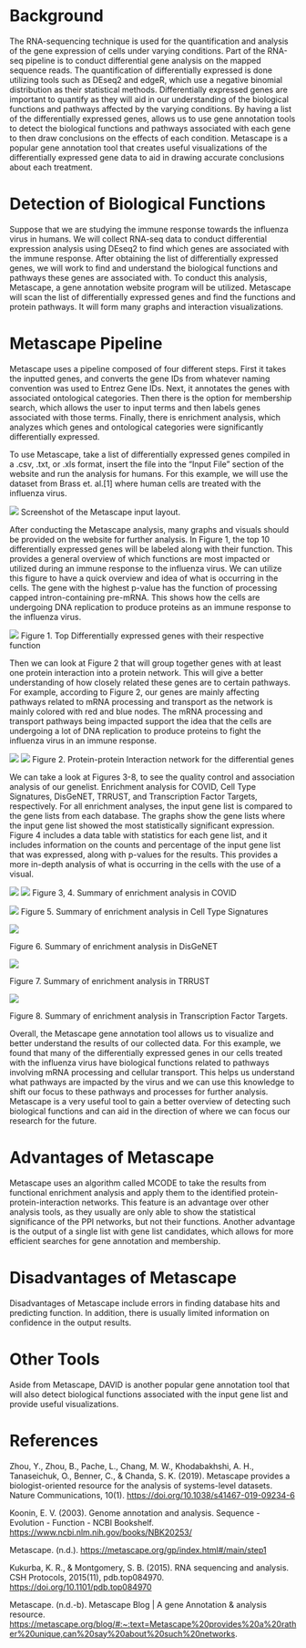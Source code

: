 # Background
The RNA-sequencing technique is used for the quantification and analysis of the gene expression of cells under varying conditions. Part of the RNA-seq pipeline is to conduct differential gene analysis on the mapped sequence reads. The quantification of differentially expressed is done utilizing tools such as DEseq2 and edgeR, which use a negative binomial distribution as their statistical methods. Differentially expressed genes are important to quantify as they will aid in our understanding of the biological functions and pathways affected by the varying conditions. By having a list of the differentially expressed genes, allows us to use gene annotation tools to detect the biological functions and pathways associated with each gene to then draw conclusions on the effects of each condition. Metascape is a popular gene annotation tool that creates useful visualizations of the differentially expressed gene data to aid in drawing accurate conclusions about each treatment.

# Detection of Biological Functions
Suppose that we are studying the immune response towards the influenza virus in humans. We will collect RNA-seq data to conduct differential expression analysis using DEseq2 to find which genes are associated with the immune response. After obtaining the list of differentially expressed genes, we will work to find and understand the biological functions and pathways these genes are associated with. To conduct this analysis, Metascape, a gene annotation website program will be utilized. Metascape will scan the list of differentially expressed genes and find the functions and protein pathways. It will form many graphs and interaction visualizations.

# Metascape Pipeline
Metascape uses a pipeline composed of four different steps. First it takes the inputted genes, and converts the gene IDs from whatever naming convention was used to Entrez Gene IDs. Next, it annotates the genes with associated ontological categories. Then there is the option for membership search, which allows the user to input terms and then labels genes associated with those terms. Finally, there is enrichment analysis, which analyzes which genes and ontological categories were significantly differentially expressed. 

To use Metascape, take a list of differentially expressed genes compiled in a .csv, .txt, or .xls format, insert the file into the “Input File” section of the website and run the analysis for humans. For this example, we will use the dataset from Brass et. al.[1] where human cells are treated with the influenza virus.

![](images/image1.png)
Screenshot of the Metascape input layout.
 
After conducting the Metascape analysis, many graphs and visuals should be provided on the website for further analysis. In Figure 1, the top 10 differentially expressed genes will be labeled along with their function. This provides a general overview of which functions are most impacted or utilized during an immune response to the influenza virus. We can utilize this figure to have a quick overview and idea of what is occurring in the cells. The gene with the highest p-value has the function of processing capped intron-containing pre-mRNA. This shows how the cells are undergoing DNA replication to produce proteins as an immune response to the influenza virus.

![](images/image9.png)
Figure 1. Top Differentially expressed genes with their respective function

Then we can look at Figure 2 that will group together genes with at least one protein interaction into a protein network. This will give a better understanding of how closely related these genes are to certain pathways. For example, according to Figure 2, our genes are mainly affecting pathways related to mRNA processing and transport as the network is mainly colored with red and blue nodes. The mRNA processing and transport pathways being impacted support the idea that the cells are undergoing a lot of DNA replication to produce proteins to fight the influenza virus in an immune response.

![](images/image2.png)
![](images/image4.png)
Figure 2. Protein-protein Interaction network for the differential genes

We can take a look at Figures 3-8, to see the quality control and association analysis of our genelist. Enrichment analysis for COVID, Cell Type Signatures, DisGeNET, TRRUST, and Transcription Factor Targets, respectively. For all enrichment analyses, the input gene list is compared to the gene lists from each database. The graphs show the gene lists where the input gene list showed the most statistically significant expression. Figure 4 includes a data table with statistics for each gene list, and it includes information on the counts and percentage of the input gene list that was expressed, along with p-values for the results. This provides a more in-depth analysis of what is occurring in the cells with the use of a visual. 

![](images/image3.png)
![](images/image6.png)
Figure 3, 4. Summary of enrichment analysis in COVID

![](images/image8.png)
Figure 5. Summary of enrichment analysis in Cell Type Signatures

![](images/image5.png)

Figure 6. Summary of enrichment analysis in DisGeNET

![](images/image10.png)

Figure 7. Summary of enrichment analysis in TRRUST

![](images/image7.png)

Figure 8. Summary of enrichment analysis in Transcription Factor Targets.

Overall, the Metascape gene annotation tool allows us to visualize and better understand the results of our collected data. For this example, we found that many of the differentially expressed genes in our cells treated with the influenza virus have biological functions related to pathways involving mRNA processing and cellular transport. This helps us understand what pathways are impacted by the virus and we can use this knowledge to shift our focus to these pathways and processes for further analysis. Metascape is a very useful tool to gain a better overview of detecting such biological functions and can aid in the direction of where we can focus our research for the future.

# Advantages of Metascape
Metascape uses an algorithm called MCODE to take the results from functional enrichment analysis and apply them to the identified protein-protein-interaction networks. This feature is an advantage over other analysis tools, as they usually are only able to show the statistical significance of the PPI networks, but not their functions. Another advantage is the output of a single list with gene list candidates, which allows for more efficient searches for gene annotation and membership.

# Disadvantages of Metascape
Disadvantages of Metascape include errors in finding database hits and predicting function. In addition, there is usually limited information on confidence in the output results.

# Other Tools
Aside from Metascape, DAVID is another popular gene annotation tool that will also detect biological functions associated with the input gene list and provide useful visualizations.

# References
Zhou, Y., Zhou, B., Pache, L., Chang, M. W., Khodabakhshi, A. H., Tanaseichuk, O., Benner, C., & Chanda, S. K. (2019). Metascape provides a biologist-oriented resource for the analysis of systems-level datasets. Nature Communications, 10(1). https://doi.org/10.1038/s41467-019-09234-6

Koonin, E. V. (2003). Genome annotation and analysis. Sequence - Evolution - Function - NCBI Bookshelf. https://www.ncbi.nlm.nih.gov/books/NBK20253/

Metascape. (n.d.). https://metascape.org/gp/index.html#/main/step1

Kukurba, K. R., & Montgomery, S. B. (2015). RNA sequencing and analysis. CSH Protocols, 2015(11), pdb.top084970. https://doi.org/10.1101/pdb.top084970

Metascape. (n.d.-b). Metascape Blog | A gene Annotation & analysis resource. https://metascape.org/blog/#:~:text=Metascape%20provides%20a%20rather%20unique,can%20say%20about%20such%20networks.

